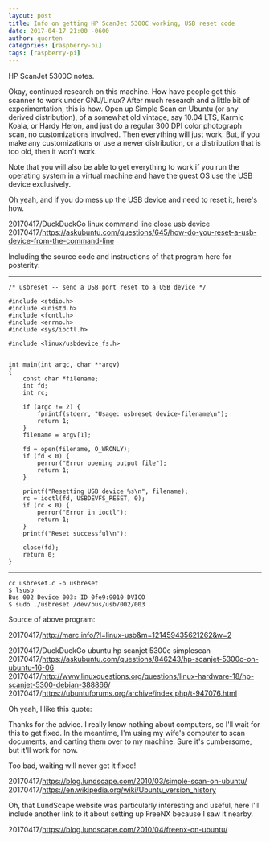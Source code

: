 ```yaml
---
layout: post
title: Info on getting HP ScanJet 5300C working, USB reset code
date: 2017-04-17 21:00 -0600
author: quorten
categories: [raspberry-pi]
tags: [raspberry-pi]
---
```


HP ScanJet 5300C notes.

Okay, continued research on this machine.  How have people got this
scanner to work under GNU/Linux?  After much research and a little bit
of experimentation, this is how.  Open up Simple Scan on Ubuntu (or
any derived distribution), of a somewhat old vintage, say 10.04 LTS,
Karmic Koala, or Hardy Heron, and just do a regular 300 DPI color
photograph scan, no customizations involved.  Then everything will
just work.  But, if you make any customizations or use a newer
distribution, or a distribution that is too old, then it won't work.

Note that you will also be able to get everything to work if you run
the operating system in a virtual machine and have the guest OS use
the USB device exclusively.

Oh yeah, and if you do mess up the USB device and need to reset it,
here's how.

20170417/DuckDuckGo linux command line close usb device  
20170417/https://askubuntu.com/questions/645/how-do-you-reset-a-usb-device-from-the-command-line

Including the source code and instructions of that program here for
posterity:

<!-- more -->

----------

```
/* usbreset -- send a USB port reset to a USB device */

#include <stdio.h>
#include <unistd.h>
#include <fcntl.h>
#include <errno.h>
#include <sys/ioctl.h>

#include <linux/usbdevice_fs.h>


int main(int argc, char **argv)
{
    const char *filename;
    int fd;
    int rc;

    if (argc != 2) {
        fprintf(stderr, "Usage: usbreset device-filename\n");
        return 1;
    }
    filename = argv[1];

    fd = open(filename, O_WRONLY);
    if (fd < 0) {
        perror("Error opening output file");
        return 1;
    }

    printf("Resetting USB device %s\n", filename);
    rc = ioctl(fd, USBDEVFS_RESET, 0);
    if (rc < 0) {
        perror("Error in ioctl");
        return 1;
    }
    printf("Reset successful\n");

    close(fd);
    return 0;
}
```

----------

```
cc usbreset.c -o usbreset
$ lsusb
Bus 002 Device 003: ID 0fe9:9010 DVICO
$ sudo ./usbreset /dev/bus/usb/002/003
```

Source of above program:

20170417/http://marc.info/?l=linux-usb&m=121459435621262&w=2

20170417/DuckDuckGo ubuntu hp scanjet 5300c simplescan  
20170417/https://askubuntu.com/questions/846243/hp-scanjet-5300c-on-ubuntu-16-06  
20170417/http://www.linuxquestions.org/questions/linux-hardware-18/hp-scanjet-5300-debian-388866/  
20170417/https://ubuntuforums.org/archive/index.php/t-947076.html

Oh yeah, I like this quote:

  Thanks for the advice. I really know nothing about computers, so
  I'll wait for this to get fixed. In the meantime, I'm using my
  wife's computer to scan documents, and carting them over to my
  machine. Sure it's cumbersome, but it'll work for now.

Too bad, waiting will never get it fixed!

20170417/https://blog.lundscape.com/2010/03/simple-scan-on-ubuntu/  
20170417/https://en.wikipedia.org/wiki/Ubuntu_version_history

Oh, that LundScape website was particularly interesting and useful,
here I'll include another link to it about setting up FreeNX because I
saw it nearby.

20170417/https://blog.lundscape.com/2010/04/freenx-on-ubuntu/
